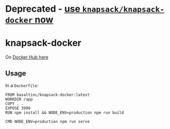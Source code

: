 # Deprecated - [use `knapsack/knapsack-docker` now](https://github.com/knapsack-cloud/knapsack-docker)

# knapsack-docker

On [Docker Hub here](https://cloud.docker.com/u/basaltinc/repository/docker/basaltinc/knapsack-docker)

## Usage

In a `Dockerfile`:

```
FROM basaltinc/knapsack-docker:latest
WORKDIR /app
COPY . .
EXPOSE 3999
RUN npm install && NODE_ENV=production npm run build

CMD NODE_ENV=production npm run serve
```


